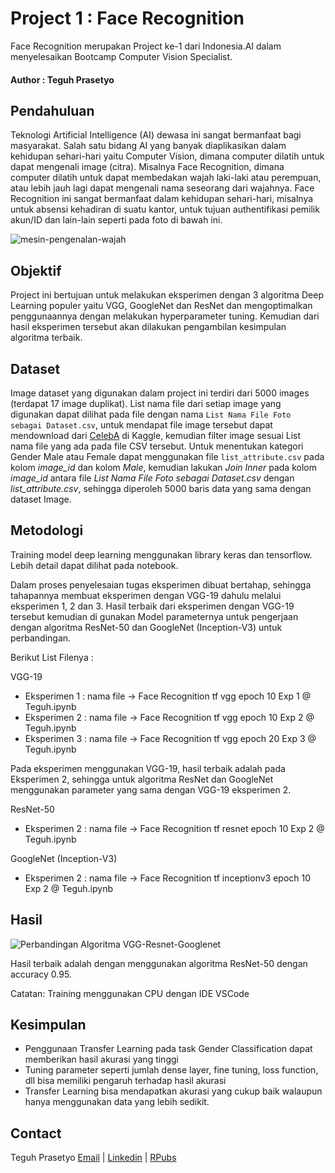 # Project 1 : Face Recognition
Face Recognition merupakan Project ke-1 dari Indonesia.AI dalam menyelesaikan Bootcamp Computer Vision Specialist.

#### Author : Teguh Prasetyo

## Pendahuluan
Teknologi Artificial Intelligence (AI) dewasa ini sangat bermanfaat bagi masyarakat. Salah satu bidang AI yang banyak diaplikasikan dalam kehidupan sehari-hari yaitu Computer Vision, dimana computer dilatih untuk dapat mengenali image (citra). Misalnya Face Recognition, dimana computer dilatih untuk dapat membedakan wajah laki-laki atau perempuan, atau lebih jauh lagi dapat mengenali nama seseorang dari wajahnya. Face Recognition ini sangat bermanfaat dalam kehidupan sehari-hari, misalnya untuk absensi kehadiran di suatu kantor, untuk tujuan authentifikasi pemilik akun/ID dan lain-lain seperti pada foto di bawah ini.

![mesin-pengenalan-wajah](https://github.com/tprasetyo/Face-Recognition/assets/72024376/d1deed43-d1e5-4ee6-9509-406d77a08b82)

## Objektif

Project ini bertujuan untuk melakukan eksperimen dengan 3 algoritma Deep Learning populer yaitu VGG, GoogleNet dan ResNet dan mengoptimalkan penggunaannya dengan melakukan hyperparameter tuning. Kemudian dari hasil eksperimen tersebut akan dilakukan pengambilan kesimpulan algoritma terbaik.

## Dataset

Image dataset yang digunakan dalam project ini terdiri dari 5000 images (terdapat 17 image duplikat). List nama file dari setiap image yang digunakan dapat dilihat pada file dengan nama  `List Nama File Foto sebagai Dataset.csv`, untuk mendapat file image tersebut dapat mendownload dari [CelebA](https://mmlab.ie.cuhk.edu.hk/projects/CelebA.html) di Kaggle, kemudian filter image sesuai List nama file yang ada pada file CSV tersebut. Untuk menentukan kategori Gender Male atau Female dapat menggunakan file `list_attribute.csv` pada kolom *image_id* dan kolom *Male*, kemudian lakukan *Join Inner* pada kolom *image_id* antara file *List Nama File Foto sebagai Dataset.csv* dengan *list_attribute.csv*, sehingga diperoleh 5000 baris data yang sama dengan dataset Image.  

## Metodologi

Training model deep learning menggunakan library keras dan tensorflow. Lebih detail dapat dilihat pada notebook.

Dalam proses penyelesaian tugas eksperimen dibuat bertahap, sehingga tahapannya membuat eksperimen dengan VGG-19 dahulu melalui eksperimen 1, 2 dan 3. Hasil terbaik dari eksperimen dengan VGG-19 tersebut kemudian di gunakan Model parameternya untuk pengerjaan dengan algoritma ResNet-50 dan GoogleNet (Inception-V3) untuk perbandingan.

Berikut List Filenya :

VGG-19 
* Eksperimen 1 : nama file -> Face Recognition tf vgg epoch 10 Exp 1 @ Teguh.ipynb
* Eksperimen 2 : nama file -> Face Recognition tf vgg epoch 10 Exp 2 @ Teguh.ipynb
* Eksperimen 3 : nama file -> Face Recognition tf vgg epoch 20 Exp 3 @ Teguh.ipynb

Pada eksperimen menggunakan VGG-19, hasil terbaik adalah pada Eksperimen 2, sehingga untuk algoritma ResNet dan GoogleNet menggunakan parameter yang sama dengan VGG-19 eksperimen 2.

ResNet-50
* Eksperimen 2 : nama file -> Face Recognition tf resnet epoch 10 Exp 2 @ Teguh.ipynb

GoogleNet (Inception-V3)
* Eksperimen 2 : nama file -> Face Recognition tf inceptionv3 epoch 10 Exp 2 @ Teguh.ipynb

## Hasil

![Perbandingan Algoritma VGG-Resnet-Googlenet](https://github.com/tprasetyo/Face-Recognition/assets/72024376/71327b82-49f9-47e8-8088-ae61dc0706f3)

Hasil terbaik adalah dengan menggunakan algoritma ResNet-50 dengan accuracy 0.95.

Catatan: Training menggunakan CPU dengan IDE VSCode 

## Kesimpulan

* Penggunaan Transfer Learning pada task Gender Classification dapat memberikan hasil akurasi yang tinggi 
* Tuning parameter seperti jumlah dense layer, fine tuning, loss function, dll bisa memiliki pengaruh terhadap hasil akurasi
* Transfer Learning bisa mendapatkan akurasi yang cukup baik walaupun hanya menggunakan data yang lebih sedikit.

## Contact

Teguh Prasetyo
[Email](<teguh.prasetyo33@gmail.com>) | [Linkedin](https://id.linkedin.com/in/teguh-prasetyo-b4196879) | [RPubs](https://rpubs.com/tprasetyo)

